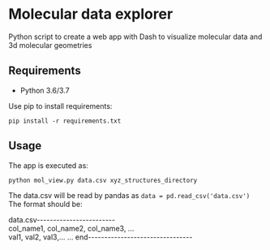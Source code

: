 # Molecular data explorer

Python script to create a web app with Dash to visualize molecular data and 3d molecular geometries


## Requirements
- Python 3.6/3.7 

Use pip to install requirements:

`pip install -r requirements.txt`


## Usage

The app is executed as:

`python mol_view.py data.csv xyz_structures_directory`

The data.csv will be read by pandas as `data = pd.read_csv('data.csv')`
The format should be:

data.csv------------------------ <br />
col_name1, col_name2, col_name3, ... <br />
val1, val2, val3,...
...
end--------------------------------

